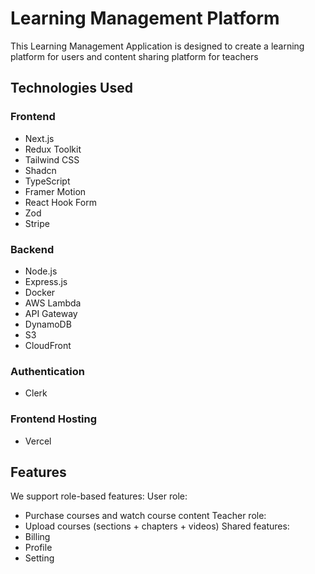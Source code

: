# Learning Management Platform

This Learning Management Application is designed to create a learning platform for users and content sharing platform for teachers

## Technologies Used

### Frontend
- Next.js
- Redux Toolkit
- Tailwind CSS
- Shadcn
- TypeScript
- Framer Motion
- React Hook Form
- Zod
- Stripe

### Backend
- Node.js
- Express.js
- Docker
- AWS Lambda
- API Gateway
- DynamoDB
- S3
- CloudFront

### Authentication
- Clerk

### Frontend Hosting
- Vercel

## Features
We support role-based features:
  User role:
  - Purchase courses and watch course content
  Teacher role:
  - Upload courses (sections + chapters + videos)
Shared features:
  - Billing
  - Profile
  - Setting

